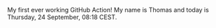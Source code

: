 My first ever working GitHub Action!
My name is Thomas and today is Thursday, 24 September, 08:18 CEST. 
